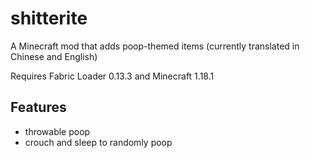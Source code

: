# shitterite
A Minecraft mod that adds poop-themed items (currently translated in Chinese and English)

Requires Fabric Loader 0.13.3 and Minecraft 1.18.1

## Features
- throwable poop
- crouch and sleep to randomly poop
